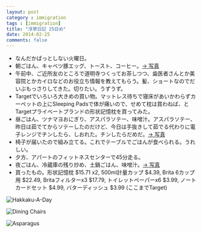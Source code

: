 ```yaml
---
layout: post
category : immigration
tags : [immigration]
title: "浮草日記 25日め"
date: 2014-02-25
comments: false
---
```


* なんだかぱっとしない火曜日。&nbsp; 
* 朝ごはん、キャベツ豚エッグ、トースト、コーヒー。[-> 写真](http://instagram.com/p/k2vx2glDUz/)
* 午前中、ご近所友のところで道明寺つくってお茶しつつ、歯医者さんとか美容院とかカイロなどのお役立ち情報を教えてもらう。髪、ショートなのでだいぶもっさりしてきた。切りたい。うずうず。 &nbsp; 
* Targetでいろいろ大きめの買い物。マットレス待ちで寝床があいかわらずカーペットの上にSleeping Padsで体が痛いので、せめて枕は買わねば、とTargetプライベートブランドの形状記憶枕を買ってみた。 
* 昼ごはん、ツナマヨおにぎり、アスパラソテー、味噌汁。アスパラソテー、昨日は茹でてからソテーしたのだけど、今日は手抜きして茹でる代わりに電子レンジでチンしたら、しおれた。チンしたらだめだ。[-> 写真](http://instagram.com/p/k925YaFDZ1/) 
* 椅子が届いたので組み立てる。これでテーブルでごはんが食べられる。うれしい。&nbsp; 
* 夕方、アパートのフィットネスセンターで45分走る。
* 夜ごはん、冷蔵庫の残り炒め、土鍋ごはん、味噌汁。[-> 写真](http://instagram.com/p/k99ORnFDRz/)
* 買ったもの。形状記憶枕 $15.71 x2, 500ml計量カップ $4.39, Brita 6カップ用 $22.49, Britaフィルターx3 $17.79, トイレットペーパーx6 $3.99, ノートカードセット $4.99, バターディッシュ $3.99 (ここまでTarget)

![Hakkaku-A-Day](https://lh5.googleusercontent.com/-EAZShUF55ao/UxE2YwhO6jI/AAAAAAAB7SU/zMczxpzW5i4/w620-h465-no/14+-+1)

![Dining Chairs](https://lh4.googleusercontent.com/-vWTHmtvYdbI/Uw0u1m220cI/AAAAAAAB7Gs/Sc5HErCCwy0/w620-h465-no/14+-+1)

![Asparagus](https://lh3.googleusercontent.com/-hvLzVc1hp5M/UxE3btNV5xI/AAAAAAAB7Sg/muF06Wzpif0/w620-h465-no/P1150781.JPG)